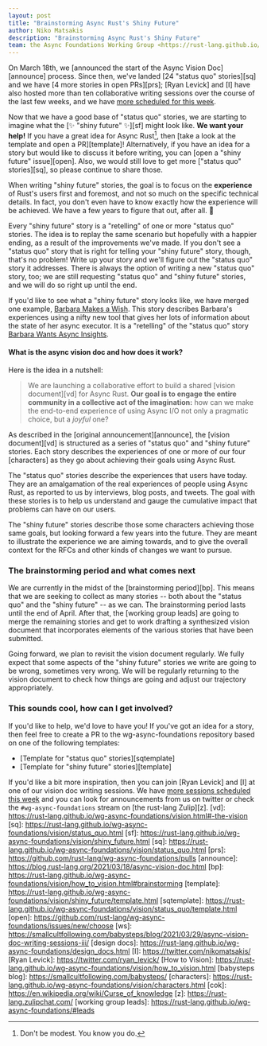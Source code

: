 ```yaml
---
layout: post
title: "Brainstorming Async Rust's Shiny Future"
author: Niko Matsakis
description: "Brainstorming Async Rust's Shiny Future"
team: the Async Foundations Working Group <https://rust-lang.github.io/wg-async-foundations/>
---
```


On March 18th, we [announced the start of the Async Vision Doc][announce] process. Since then, we've landed [24 "status quo" stories][sq] and we have [4 more stories in open PRs][prs]; [Ryan Levick] and [I] have also hosted more than ten collaborative writing sessions over the course of the last few weeks, and we have [more scheduled for this week][cws].

[cws]: https://smallcultfollowing.com/babysteps/blog/2021/04/12/async-vision-doc-writing-sessions-v/

Now that we have a good base of "status quo" stories, we are starting to imagine what the [✨ "shiny future" ✨][sf] might look like. **We want your help!** If you have a great idea for Async Rust[^youknow], then [take a look at the template and open a PR][template]! Alternatively, if you have an idea for a story but would like to discuss it before writing, you can [open a "shiny future" issue][open]. Also, we would still love to get more ["status quo" stories][sq], so please continue to share those.

[^youknow]: Don't be modest. You know you do.

When writing "shiny future" stories, the goal is to focus on the **experience** of Rust's users first and foremost, and not so much on the specific technical details. In fact, you don't even have to know exactly how the experience will be achieved. We have a few years to figure that out, after all. 🚀

Every "shiny future" story is a "retelling" of one or more "status quo" stories. The idea is to replay the same scenario but hopefully with a happier ending, as a result of the improvements we've made. If you don't see a "status quo" story that is right for telling your "shiny future" story, though, that's no problem! Write up your story and we'll figure out the "status quo" story it addresses. There is always the option of writing a new "status quo" story, too; we are still requesting "status quo" and "shiny future" stories, and we will do so right up until the end.

If you'd like to see what a "shiny future" story looks like, we have merged one example, [Barbara Makes a Wish](https://rust-lang.github.io/wg-async-foundations/vision/shiny_future/barbara_makes_a_wish.html). This story describes Barbara's experiences using a nifty new tool that gives her lots of information about the state of her async executor. It is a "retelling" of the "status quo" story [Barbara Wants Async Insights](https://rust-lang.github.io/wg-async-foundations/vision/status_quo/barbara_wants_async_insights.html).

#### What is the async vision doc and how does it work?

Here is the idea in a nutshell:

> We are launching a collaborative effort to build a shared [vision document][vd] for Async Rust. **Our goal is to engage the entire community in a collective act of the imagination:** how can we make the end-to-end experience of using Async I/O not only a pragmatic choice, but a _joyful_ one?

As described in the [original announcement][announce], the [vision document][vd] is structured as a series of "status quo" and "shiny future" stories. Each story describes the experiences of one or more of our four [characters] as they go about achieving their goals using Async Rust.  

The "status quo" stories describe the experiences that users have today. They are an amalgamation of the real experiences of people using Async Rust, as reported to us by interviews, blog posts, and tweets. The goal with these stories is to help us understand and gauge the cumulative impact that problems can have on our users. 

The "shiny future" stories describe those some characters achieving those same goals, but looking forward a few years into the future. They are meant to illustrate the experience we are aiming towards, and to give the overall context for the RFCs and other kinds of changes we want to pursue.

### The brainstorming period and what comes next

We are currently in the midst of the [brainstorming period][bp]. This means that we are seeking to collect as many stories -- both about the "status quo" and the "shiny future" -- as we can. The brainstorming period lasts until the end of April. After that, the [working group leads] are going to merge the remaining stories and get to work drafting a synthesized vision document that incorporates elements of the various stories that have been submitted.

Going forward, we plan to revisit the vision document regularly. We fully expect that some aspects of the "shiny future" stories we write are going to be wrong, sometimes very wrong. We will be regularly returning to the vision document to check how things are going and adjust our trajectory appropriately.

### This sounds cool, how can I get involved?

If you'd like to help, we'd love to have you! If you've got an idea for a story, then feel free to create a PR to the wg-async-foundations repository based on one of the following templates:

* [Template for "status quo" stories][sqtemplate]
* [Template for "shiny future" stories][template]


If you'd like a bit more inspiration, then you can join [Ryan Levick] and [I] at one of our vision doc writing sessions. We have [more sessions scheduled this week][cws] and you can look for announcements from us on twitter or check the `#wg-async-foundations` stream on [the rust-lang Zulip][z].
[vd]: https://rust-lang.github.io/wg-async-foundations/vision.html#-the-vision
[sq]: https://rust-lang.github.io/wg-async-foundations/vision/status_quo.html
[sf]: https://rust-lang.github.io/wg-async-foundations/vision/shiny_future.html
[sq]: https://rust-lang.github.io/wg-async-foundations/vision/status_quo.html
[prs]: https://github.com/rust-lang/wg-async-foundations/pulls
[announce]: https://blog.rust-lang.org/2021/03/18/async-vision-doc.html
[bp]: https://rust-lang.github.io/wg-async-foundations/vision/how_to_vision.html#brainstorming
[template]: https://rust-lang.github.io/wg-async-foundations/vision/shiny_future/template.html
[sqtemplate]: https://rust-lang.github.io/wg-async-foundations/vision/status_quo/template.html
[open]: https://github.com/rust-lang/wg-async-foundations/issues/new/choose
[ws]: https://smallcultfollowing.com/babysteps/blog/2021/03/29/async-vision-doc-writing-sessions-iii/
[design docs]: https://rust-lang.github.io/wg-async-foundations/design_docs.html
[I]: https://twitter.com/nikomatsakis/
[Ryan Levick]: https://twitter.com/ryan_levick/
[How to Vision]: https://rust-lang.github.io/wg-async-foundations/vision/how_to_vision.html
[babysteps blog]: https://smallcultfollowing.com/babysteps/
[characters]: https://rust-lang.github.io/wg-async-foundations/vision/characters.html
[cok]: https://en.wikipedia.org/wiki/Curse_of_knowledge
[z]: https://rust-lang.zulipchat.com/
[working group leads]: https://rust-lang.github.io/wg-async-foundations/#leads
